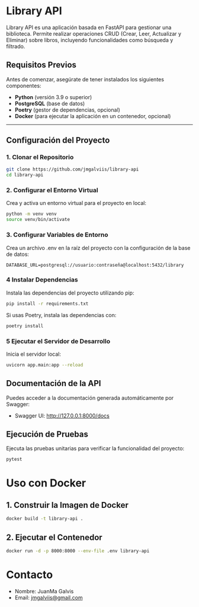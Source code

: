 # Library API

Library API es una aplicación basada en FastAPI para gestionar una biblioteca. Permite realizar operaciones CRUD (Crear, Leer, Actualizar y Eliminar) sobre libros, incluyendo funcionalidades como búsqueda y filtrado.

## Requisitos Previos

Antes de comenzar, asegúrate de tener instalados los siguientes componentes:

- **Python** (versión 3.9 o superior)
- **PostgreSQL** (base de datos)
- **Poetry** (gestor de dependencias, opcional)
- **Docker** (para ejecutar la aplicación en un contenedor, opcional)

---

## Configuración del Proyecto

### 1. Clonar el Repositorio

```bash
git clone https://github.com/jmgalviis/library-api
cd library-api
```
### 2. Configurar el Entorno Virtual

Crea y activa un entorno virtual para el proyecto en local:

```bash
python -m venv venv
source venv/bin/activate
```

### 3. Configurar Variables de Entorno

Crea un archivo .env en la raíz del proyecto con la configuración de la base de datos:
```text
DATABASE_URL=postgresql://usuario:contraseña@localhost:5432/library
```

### 4 Instalar Dependencias

Instala las dependencias del proyecto utilizando pip:
```bash
pip install -r requirements.txt
```
Si usas Poetry, instala las dependencias con:
```bash
poetry install
```

### 5 Ejecutar el Servidor de Desarrollo

Inicia el servidor local:
```bash
uvicorn app.main:app --reload
```

## Documentación de la API

Puedes acceder a la documentación generada automáticamente por Swagger:
- Swagger UI: http://127.0.0.1:8000/docs

## Ejecución de Pruebas

Ejecuta las pruebas unitarias para verificar la funcionalidad del proyecto:
```bash
pytest
```

# Uso con Docker
## 1. Construir la Imagen de Docker
```bash
docker build -t library-api .
```

## 2. Ejecutar el Contenedor
```bash
docker run -d -p 8000:8000 --env-file .env library-api
```

# Contacto

- Nombre: JuanMa Galvis
- Email: jmgalviis@gmail.com







